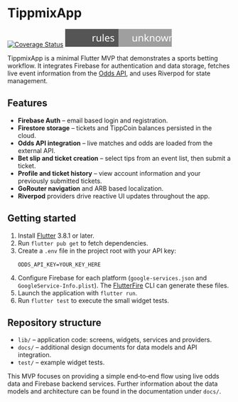 # TippmixApp

[![Coverage Status](https://codecov.io/gh/Muzsy/tippmixapp/branch/main/graph/badge.svg)](https://codecov.io/gh/Muzsy/tippmixapp)
[![Security Rules Coverage](coverage/security_rules_badge.svg)](coverage/security_rules_badge.svg)

TippmixApp is a minimal Flutter MVP that demonstrates a sports betting workflow.
It integrates Firebase for authentication and data storage, fetches live event
information from the [Odds API](https://the-odds-api.com/), and uses Riverpod for
state management.

## Features

- **Firebase Auth** – email based login and registration.
- **Firestore storage** – tickets and TippCoin balances persisted in the cloud.
- **Odds API integration** – live matches and odds are loaded from the external
  API.
- **Bet slip and ticket creation** – select tips from an event list, then submit
  a ticket.
- **Profile and ticket history** – view account information and your previously
  submitted tickets.
- **GoRouter navigation** and ARB based localization.
- **Riverpod** providers drive reactive UI updates throughout the app.

## Getting started

1. Install [Flutter](https://docs.flutter.dev/get-started/install) 3.8.1 or
   later.
2. Run `flutter pub get` to fetch dependencies.
3. Create a `.env` file in the project root with your API key:
   ```
   ODDS_API_KEY=YOUR_KEY_HERE
   ```
4. Configure Firebase for each platform (`google-services.json` and
   `GoogleService-Info.plist`). The [FlutterFire](https://firebase.flutter.dev/)
   CLI can generate these files.
5. Launch the application with `flutter run`.
6. Run `flutter test` to execute the small widget tests.

## Repository structure

- `lib/` – application code: screens, widgets, services and providers.
- `docs/` – additional design documents for data models and API integration.
- `test/` – example widget tests.

This MVP focuses on providing a simple end‑to‑end flow using live odds data and
Firebase backend services. Further information about the data models and
architecture can be found in the documentation under `docs/`.
